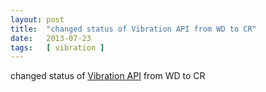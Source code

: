 ```yaml
---
layout: post
title:  "changed status of Vibration API from WD to CR"
date:   2013-07-23
tags:   [ vibration ]
---
```


changed status of [Vibration API](/spec/vibration) from WD to CR

